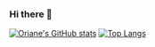 ### Hi there 👋

[![Oriane's GitHub stats](https://github-readme-stats.vercel.app/api?username=oriane-houssin&show_icons=true&theme=synthwave)](https://github.com/anuraghazra/github-readme-stats)
[![Top Langs](https://github-readme-stats.vercel.app/api/top-langs/?username=oriane-houssin&show_icons=true&theme=synthwave)](https://github.com/anuraghazra/github-readme-stats)
